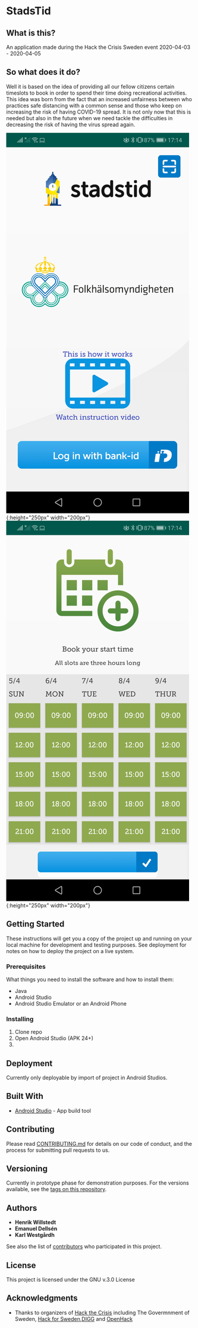 # StadsTid

## What is this?

An application made during the Hack the Crisis Sweden event 2020-04-03 - 2020-04-05

## So what does it do?

Well it is based on the idea of providing all our fellow citizens certain timeslots to book in order to spend their time doing recreational activities. This idea was born from the fact that an increased unfairness between who practices safe distancing with a common sense and those who keep on increasing the risk of having COVID-19 spread. It is not only now that this is needed but also in the future when we need tackle the difficulties in decreasing the risk of having the virus spread again.  

![Start screen of the application](https://github.com/EmanuelDellsen/StadsTid/blob/master/Android/assets/images/start_screen.jpg){:height="250px" width="200px"}
![Where the bookable slots are](https://github.com/EmanuelDellsen/StadsTid/blob/master/Android/assets/images/booking_screen.jpg){:height="250px" width="200px"}
## Getting Started

These instructions will get you a copy of the project up and running on your local machine for development and testing purposes. See deployment for notes on how to deploy the project on a live system.

### Prerequisites

What things you need to install the software and how to install them:
* Java
* Android Studio
* Android Studio Emulator or an Android Phone

### Installing

1. Clone repo
2. Open Android Studio (APK 24+)
3. 

## Deployment

Currently only deployable by import of project in Android Studios. 

## Built With

* [Android Studio](https://developer.android.com/studio) - App build tool

## Contributing

Please read [CONTRIBUTING.md](https://gist.github.com/PurpleBooth/b24679402957c63ec426) for details on our code of conduct, and the process for submitting pull requests to us.

## Versioning

Currently in prototype phase for demonstration purposes. 
For the versions available, see the [tags on this repository](https://github.com/your/project/tags).

## Authors

* **Henrik Willstedt**
* **Emanuel Dellsén**
* **Karl Westgårdh**

See also the list of [contributors](https://github.com/your/project/contributors) who participated in this project.

## License

This project is licensed under the GNU v.3.0 License

## Acknowledgments

* Thanks to organizers of [Hack the Crisis](https://www.hackthecrisis.se/) including The Govermnment of Sweden, [Hack for Sweden](https://hackforsweden.se/),[DIGG](https://www.digg.se/) and [OpenHack](https://www.openhack.io/)

